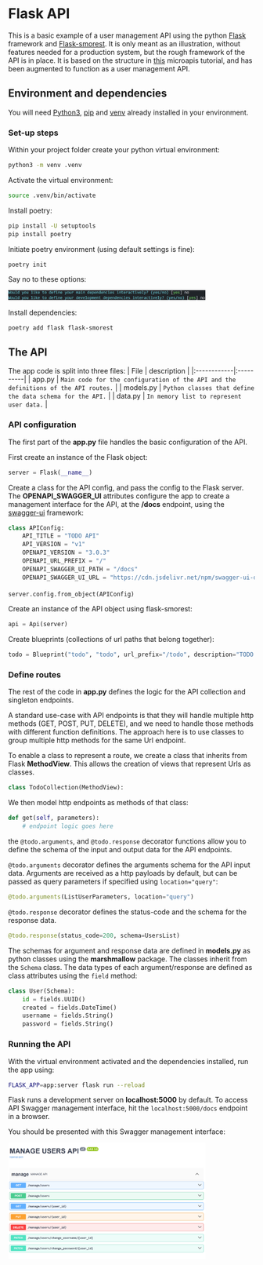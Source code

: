 # Flask API

This is a basic example of a user management API using the python [Flask](https://flask.palletsprojects.com/en/stable/) framework and [Flask-smorest](https://flask-smorest.readthedocs.io/en/latest/). It is only meant as an illustration, without features needed for a production system, but the rough framework of the API is in place.
It is based on the structure in [this](https://www.youtube.com/watch?app=desktop&v=mt-0F_5KvQw) microapis tutorial, and has been augmented to function as a user management API. 

## Environment and dependencies

You will need [Python3](https://www.python.org/downloads/), [pip](https://pypi.org/project/pip/) and [venv](https://packaging.python.org/en/latest/guides/installing-using-pip-and-virtual-environments/) already installed in your environment.

### Set-up steps

Within your project folder create your python virtual environment:
```bash
python3 -m venv .venv
```
Activate the virtual environment:
```bash
source .venv/bin/activate
```
Install poetry:
```bash
pip install -U setuptools
pip install poetry
```
Initiate poetry environment (using default settings is fine):
```bash
poetry init
```

Say no to  these options:
<p align="left">
  <img src="pictures/poetry_init.png" width="80%" height="35%" title="remote_explorer">
</p>

Install dependencies:
```bash
poetry add flask flask-smorest
```

## The API

The app code is split into three files:
| File | description |
|:------------|:----------|
| app.py | `Main code for the configuration of the API and the definitions of the API routes.` |
| models.py   | `Python classes that define the data schema for the API.` |
| data.py    | `In memory list to represent user data.` |

### API configuration

The first part of the **app.py** file handles the basic configuration of the API.

First create an instance of the Flask object:
```python
server = Flask(__name__)
```

Create a class for the API config, and pass the config to the Flask server. The **OPENAPI_SWAGGER_UI** attributes configure the app to create a management interface for the API, at the **/docs** endpoint, using the [swagger-ui](https://swagger.io/tools/swagger-ui/) framework:
```python
class APIConfig:
    API_TITLE = "TODO API"
    API_VERSION = "v1"
    OPENAPI_VERSION = "3.0.3"
    OPENAPI_URL_PREFIX = "/"
    OPENAPI_SWAGGER_UI_PATH = "/docs"
    OPENAPI_SWAGGER_UI_URL = "https://cdn.jsdelivr.net/npm/swagger-ui-dist/"

server.config.from_object(APIConfig)
```

Create an instance of the API object using flask-smorest:
```python
api = Api(server)
```

Create blueprints (collections of url paths that belong together):
```python
todo = Blueprint("todo", "todo", url_prefix="/todo", description="TODO API")
```

### Define routes

The rest of the code in **app.py** defines the logic for the API collection and singleton endpoints.

A standard use-case with API endpoints is that they will handle multiple http methods (GET, POST, PUT, DELETE), and we need to handle those methods with different function definitions. The approach here is to use classes to group multiple http methods for the same Url endpoint.

To enable a class to represent a route, we create a class that inherits from Flask **MethodView**. This allows the creation of views that represent Urls as classes.
```python
class TodoCollection(MethodView): 
```

We then model http endpoints as methods of that class:
```python
def get(self, parameters):
    # endpoint logic goes here
```

the ```@todo.arguments```, and ```@todo.response``` decorator functions allow you to define the schema of the input and output data for the API endpoints.


```@todo.arguments``` decorator defines the arguments schema for the API input data. Arguments are received as a http payloads by default, but can be passed as query parameters if specified using ```location="query"```:
```python
@todo.arguments(ListUserParameters, location="query")
```

```@todo.response``` decorator defines the status-code and the schema for the response data.
```python
@todo.response(status_code=200, schema=UsersList)
```

The schemas for argument and response data are defined in **models.py** as python classes using the **marshmallow** package. The classes inherit from the ```Schema``` class. The data types of each argument/response are defined as class attributes using the ```field``` method:
```python
class User(Schema): 
    id = fields.UUID()
    created = fields.DateTime()
    username = fields.String()
    password = fields.String()
```

### Running the API

With the virtual environment activated and the dependencies installed, run the app using:
```bash
FLASK_APP=app:server flask run --reload
```
Flask runs a development server on **localhost:5000** by default. To access API Swagger management interface, hit the ```localhost:5000/docs``` endpoint in a browser.

You should be presented with this Swagger management interface:
<p align="left">
  <img src="pictures/manage_users.png" width="80%" height="15%" title="remote_explorer">
</p>



